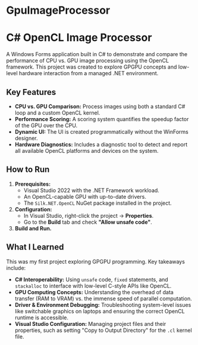 # GpuImageProcessor

# C# OpenCL Image Processor

A Windows Forms application built in C# to demonstrate and compare the performance of CPU vs. GPU image processing using the OpenCL framework. This project was created to explore GPGPU concepts and low-level hardware interaction from a managed .NET environment.

## Key Features

* **CPU vs. GPU Comparison:** Process images using both a standard C# loop and a custom OpenCL kernel.
* **Performance Scoring:** A scoring system quantifies the speedup factor of the GPU over the CPU.
* **Dynamic UI:** The UI is created programmatically without the WinForms designer.
* **Hardware Diagnostics:** Includes a diagnostic tool to detect and report all available OpenCL platforms and devices on the system.

## How to Run

1.  **Prerequisites:**
    * Visual Studio 2022 with the .NET Framework workload.
    * An OpenCL-capable GPU with up-to-date drivers.
    * The `Silk.NET.OpenCL` NuGet package installed in the project.
2.  **Configuration:**
    * In Visual Studio, right-click the project -> **Properties**.
    * Go to the **Build** tab and check **"Allow unsafe code"**.
3.  **Build and Run.**

## What I Learned

This was my first project exploring GPGPU programming. Key takeaways include:

* **C# Interoperability:** Using `unsafe` code, `fixed` statements, and `stackalloc` to interface with low-level C-style APIs like OpenCL.
* **GPU Computing Concepts:** Understanding the overhead of data transfer (RAM to VRAM) vs. the immense speed of parallel computation.
* **Driver & Environment Debugging:** Troubleshooting system-level issues like switchable graphics on laptops and ensuring the correct OpenCL runtime is accessible.
* **Visual Studio Configuration:** Managing project files and their properties, such as setting "Copy to Output Directory" for the `.cl` kernel file.
